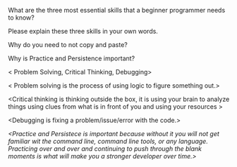 What are the three most essential skills that a beginner programmer needs to know?

Please explain these three skills in your own words.

Why do you need to not copy and paste?

Why is Practice and Persistence important?



< Problem Solving, Critical Thinking, Debugging>

< Problem solving is the process of using logic to figure something out.>

<Critical thinking is thinking outside the box, it is using your brain to analyze things using clues from what is in front of you and using your resources >

<Debugging is fixing a problem/issue/error with the code.>

<I dont need to copy and paste because typing the code into the terminal repeatedly gives practice with keying and muscle memory needed to be a successfull developer.>

<Practice and Persistece is important because without it you will not get familiar wit the command line, command line tools, or any language. Practicing over and over and continuing to push through the blank moments is what will make you a stronger developer over time.>
